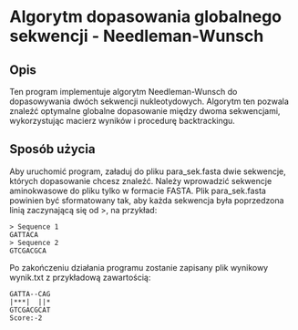# Algorytm dopasowania globalnego sekwencji - Needleman-Wunsch

## Opis

Ten program implementuje algorytm Needleman-Wunsch do dopasowywania dwóch sekwencji nukleotydowych. 
Algorytm ten pozwala znaleźć optymalne globalne dopasowanie między dwoma sekwencjami, wykorzystując macierz wyników i procedurę backtrackingu.

## Sposób użycia

Aby uruchomić program, załaduj do pliku para_sek.fasta dwie sekwencje, których dopasowanie chcesz znaleźć.
Należy wprowadzić sekwencje aminokwasowe do pliku tylko w formacie FASTA.
Plik para_sek.fasta powinien być sformatowany tak, aby każda sekwencja była poprzedzona linią zaczynającą się od >, na przykład:

```plaintext 
> Sequence 1
GATTACA
> Sequence 2
GTCGACGCA
```

Po zakończeniu działania programu zostanie zapisany plik wynikowy wynik.txt z przykładową zawartością:
```plaintext 
GATTA--CAG
|***|  ||*
GTCGACGCAT
Score:-2
```
